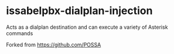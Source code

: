 issabelpbx-dialplan-injection
=============================

Acts as a dialplan destination and can execute a variety of Asterisk commands

Forked from https://github.com/POSSA

